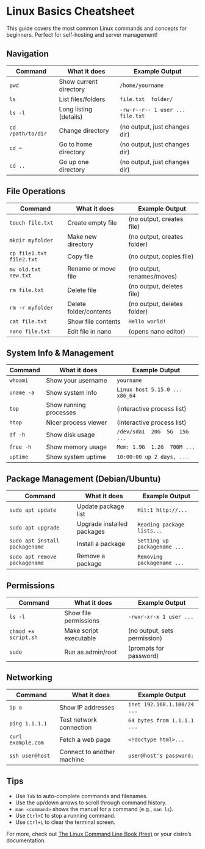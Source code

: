 


# Linux Basics Cheatsheet

This guide covers the most common Linux commands and concepts for beginners. Perfect for self-hosting and server management!


## Navigation

| Command           | What it does           | Example Output                |
|-------------------|-----------------------|-------------------------------|
| `pwd`             | Show current directory | `/home/yourname`              |
| `ls`              | List files/folders     | `file.txt  folder/`           |
| `ls -l`           | Long listing (details) | `-rw-r--r-- 1 user ... file.txt` |
| `cd /path/to/dir` | Change directory       | (no output, just changes dir) |
| `cd ~`            | Go to home directory   | (no output, just changes dir) |
| `cd ..`           | Go up one directory    | (no output, just changes dir) |


## File Operations

| Command                  | What it does            | Example Output                |
|--------------------------|------------------------|-------------------------------|
| `touch file.txt`         | Create empty file       | (no output, creates file)     |
| `mkdir myfolder`         | Make new directory      | (no output, creates folder)   |
| `cp file1.txt file2.txt` | Copy file               | (no output, copies file)      |
| `mv old.txt new.txt`     | Rename or move file     | (no output, renames/moves)    |
| `rm file.txt`            | Delete file             | (no output, deletes file)     |
| `rm -r myfolder`         | Delete folder/contents  | (no output, deletes folder)   |
| `cat file.txt`           | Show file contents      | `Hello world!`                |
| `nano file.txt`          | Edit file in nano       | (opens nano editor)           |


## System Info & Management

| Command      | What it does                        | Example Output                |
|--------------|------------------------------------|-------------------------------|
| `whoami`     | Show your username                  | `yourname`                    |
| `uname -a`   | Show system info                    | `Linux host 5.15.0 ... x86_64`|
| `top`        | Show running processes              | (interactive process list)    |
| `htop`       | Nicer process viewer                | (interactive process list)    |
| `df -h`      | Show disk usage                     | `/dev/sda1  20G  5G  15G ...`|
| `free -h`    | Show memory usage                   | `Mem: 1.9G  1.2G  700M ...`  |
| `uptime`     | Show system uptime                  | `10:00:00 up 2 days, ...`     |


## Package Management (Debian/Ubuntu)

| Command                        | What it does                  | Example Output                |
|--------------------------------|-------------------------------|-------------------------------|
| `sudo apt update`              | Update package list           | `Hit:1 http://...`            |
| `sudo apt upgrade`             | Upgrade installed packages    | `Reading package lists...`    |
| `sudo apt install packagename` | Install a package             | `Setting up packagename ...`  |
| `sudo apt remove packagename`  | Remove a package              | `Removing packagename ...`    |


## Permissions

| Command              | What it does              | Example Output                |
|----------------------|--------------------------|-------------------------------|
| `ls -l`              | Show file permissions     | `-rwxr-xr-x 1 user ...`       |
| `chmod +x script.sh` | Make script executable    | (no output, sets permission)  |
| `sudo`               | Run as admin/root         | (prompts for password)        |


## Networking

| Command            | What it does              | Example Output                |
|--------------------|--------------------------|-------------------------------|
| `ip a`             | Show IP addresses         | `inet 192.168.1.100/24 ...`   |
| `ping 1.1.1.1`     | Test network connection   | `64 bytes from 1.1.1.1 ...`   |
| `curl example.com` | Fetch a web page          | `<!doctype html>...`          |
| `ssh user@host`    | Connect to another machine| `user@host's password:`       |


## Tips

- Use `Tab` to auto-complete commands and filenames.
- Use the up/down arrows to scroll through command history.
- `man <command>` shows the manual for a command (e.g., `man ls`).
- Use `Ctrl+C` to stop a running command.
- Use `Ctrl+L` to clear the terminal screen.

For more, check out [The Linux Command Line Book (free)](https://linuxcommand.org/tlcl.php) or your distro’s documentation.